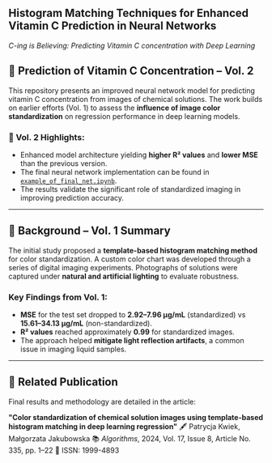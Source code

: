 ## Histogram Matching Techniques for Enhanced Vitamin C Prediction in Neural Networks
*C-ing is Believing: Predicting Vitamin C concentration with Deep Learning*

## 🧪 Prediction of Vitamin C Concentration – Vol. 2

This repository presents an improved neural network model for predicting vitamin C concentration from images of chemical solutions. The work builds on earlier efforts (Vol. 1) to assess the **influence of image color standardization** on regression performance in deep learning models.

### 🔬 Vol. 2 Highlights:

* Enhanced model architecture yielding **higher R² values** and **lower MSE** than the previous version.
* The final neural network implementation can be found in [`example_of_final_net.ipynb`](./example_of_final_net.ipynb).
* The results validate the significant role of standardized imaging in improving prediction accuracy.

---

## 📸 Background – Vol. 1 Summary

The initial study proposed a **template-based histogram matching method** for color standardization. A custom color chart was developed through a series of digital imaging experiments. Photographs of solutions were captured under **natural and artificial lighting** to evaluate robustness.

### Key Findings from Vol. 1:

* **MSE** for the test set dropped to **2.92–7.96 µg/mL** (standardized) vs **15.61–34.13 µg/mL** (non-standardized).
* **R² values** reached approximately **0.99** for standardized images.
* The approach helped **mitigate light reflection artifacts**, a common issue in imaging liquid samples.

---

## 📄 Related Publication

Final results and methodology are detailed in the article:

**"Color standardization of chemical solution images using template-based histogram matching in deep learning regression"**
🖋 Patrycja Kwiek, Małgorzata Jakubowska
📚 *Algorithms*, 2024, Vol. 17, Issue 8, Article No. 335, pp. 1–22
🔗 ISSN: 1999-4893
